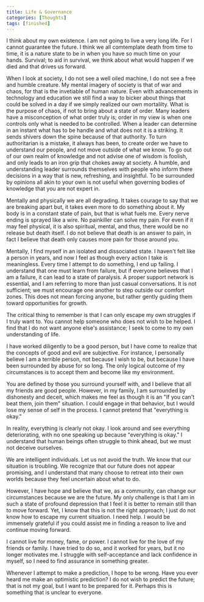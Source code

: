 ```yaml
---
title: Life & Governance
categories: [Thoughts]
tags: [finished]
---
```


I think about my own existence. I am not going to live a very long life. For I cannot guarantee the future. I think we all comtemplate death from time to time, it is a nature state to be in when you have so much time on your hands. Survival; to aid in survival, we think about what would happen if we died and that drives us forward.

When I look at society, I do not see a well oiled machine, I do not see a free and humble creature. My mental imagery of society is that of war and chaos, for that is the invetiable of human nature. Even with advancements in technology and education we still find a way to bicker about things that could be solved in a day if we simply realized our own mortalilty. What is the purpose of chaos, if not to bring about a state of order. Many leaders have a misconception of what order truly is; order in my view is when one controls only what is needed to be controlled. When a leader can determine in an instant what has to be handle and what does not it is a striking. It sends shivers down the spine because of that authority. To turn authoritarian is a mistake, it always has been, to create order we have to understand our people, and not move outside of what we know. To go out of our own realm of knowledge and not advise one of wisdom is foolish, and only leads to an iron grip that chokes away at society. A humble, and understanding leader surrounds themselves with people who inform there decisions in a way that is new, refreshing, and insightful. To be surrounded by opinions all akin to your own is not useful when governing bodies of knowledge that you are not expert in.

Mentally and physically we are all degrading. It takes courage to say that we are breaking apart but, it takes even more to do something about it. My body is in a constant state of pain, but that is what fuels me. Every nerve ending is sprayed like a wire. No painkiller can solve my pain. For even if it may feel physical, it is also spiritual, mental, and thus, there would be no release but death itself. I do not believe that death is an answer to pain, in fact I believe that death only causes more pain for those around you.

Mentally, I find myself in an isolated and dissociated state. I haven't felt like a person in years, and now I feel as though every action I take is meaningless. Every time I attempt to do something, I end up failing. I understand that one must learn from failure, but if everyone believes that I am a failure, it can lead to a state of paralysis. A proper support network is essential, and I am referring to more than just casual conversations. It is not sufficient; we must encourage one another to step outside our comfort zones. This does not mean forcing anyone, but rather gently guiding them toward opportunities for growth.

The critical thing to remember is that I can only escape my own struggles if I truly want to. You cannot help someone who does not wish to be helped. I find that I do not want anyone else's assistance; I seek to come to my own understanding of life.

I have worked diligently to be a good person, but I have come to realize that the concepts of good and evil are subjective. For instance, I personally believe I am a terrible person, not because I wish to be, but because I have been surrounded by abuse for so long. The only logical outcome of my circumstances is to accept them and become like my environment.

You are defined by those you surround yourself with, and I believe that all my friends are good people. However, in my family, I am surrounded by dishonesty and deceit, which makes me feel as though it is an "If you can't beat them, join them" situation. I could engage in that behavior, but I would lose my sense of self in the process. I cannot pretend that "everything is okay."

In reality, everything is clearly not okay. I look around and see everything deteriorating, with no one speaking up because "everything is okay." I understand that human beings often struggle to think ahead, but we must not deceive ourselves.

We are intelligent individuals. Let us not avoid the truth. We know that our situation is troubling. We recognize that our future does not appear promising, and I understand that many choose to retreat into their own worlds because they feel uncertain about what to do.

However, I have hope and believe that we, as a community, can change our circumstances because we are the future. My only challenge is that I am in such a state of profound depression that I feel it is better to remain still than to move forward. Yet, I know that this is not the right approach; I just do not know how to escape my current situation. I need help. I would be immensely grateful if you could assist me in finding a reason to live and continue moving forward.

I cannot live for money, fame, or power. I cannot live for the love of my friends or family. I have tried to do so, and it worked for years, but it no longer motivates me. I struggle with self-acceptance and lack confidence in myself, so I need to find assurance in something greater.

Whenever I attempt to make a prediction, I hope to be wrong. Have you ever heard me make an optimistic prediction? I do not wish to predict the future; that is not my goal, but I want to be prepared for it. Perhaps this is something that is unclear to everyone.
